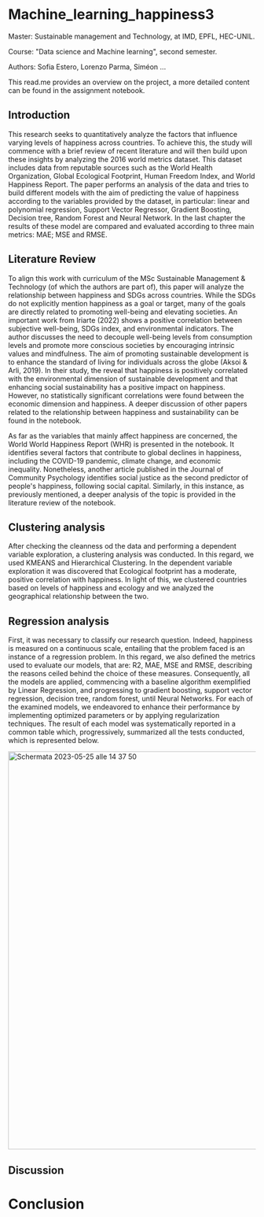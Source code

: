 # Machine_learning_happiness3
Master: Sustainable management and Technology, at IMD, EPFL, HEC-UNIL.

Course: "Data science and Machine learning", second semester.

Authors: Sofia Estero, Lorenzo Parma, Siméon ...

This read.me provides an overview on the project, a more detailed content can be found in the assignment notebook. 

## Introduction
This research seeks to quantitatively analyze the factors that influence varying levels of happiness across countries. To achieve this, the study will commence with a brief review of recent literature and will then build upon these insights by analyzing the 2016 world metrics dataset. This dataset includes data from reputable sources such as the World Health Organization, Global Ecological Footprint, Human Freedom Index, and World Happiness Report. The paper performs an analysis of the data and tries to build different models with the aim of predicting the value of happiness according to the variables provided by the dataset, in particular: linear and polynomial regression, Support Vector Regressor, Gradient Boosting, Decision tree, Random Forest and Neural Network. In the last chapter the results of these model are compared and evaluated according to three main metrics: MAE; MSE and RMSE. 

## Literature Review
To align this work with curriculum of the MSc Sustainable Management & Technology (of which the authors are part of), this paper will analyze the relationship between happiness and SDGs across countries. While the SDGs do not explicitly mention happiness as a goal or target, many of the goals are directly related to promoting well-being and elevating societies. An important work from Iriarte (2022) shows a positive correlation between subjective well-being, SDGs index, and environmental indicators. The author discusses the need to decouple well-being levels from consumption levels and promote more conscious societies by encouraging intrinsic values and mindfulness.
The aim of promoting sustainable development is to enhance the standard of living for individuals across the globe (Aksoi & Arli, 2019). In their study, the reveal that happiness is positively correlated with the environmental dimension of sustainable development and that enhancing social sustainability has a positive impact on happiness. However, no statistically significant correlations were found between the economic dimension and happiness. A deeper discussion of other papers related to the relationship between happiness and sustainability can be found in the notebook. 

As far as the variables that mainly affect happiness are concerned, the World World Happiness Report (WHR) is presented in the notebook. It identifies several factors that contribute to global declines in happiness, including the COVID-19 pandemic, climate change, and economic inequality. Nonetheless, another article published in the Journal of Community Psychology identifies social justice as the second predictor of people's happiness, following social capital. 
Similarly, in this instance, as previously mentioned, a deeper analysis of the topic is provided in the literature review of the notebook. 

## Clustering analysis
After checking the cleanness od the data and performing a dependent variable exploration, a clustering analysis was conducted. In this regard, we used KMEANS and Hierarchical Clustering. In the dependent variable exploration it was discovered that Ecological footprint has a moderate, positive correlation with happiness. In light of this, we clustered countries based on levels of happiness and ecology and we analyzed the geographical relationship between the two.


## Regression analysis
First, it was necessary to classify our research question. Indeed, happiness is measured on a continuous scale, entailing that the problem faced is an instance of a regression problem. In this regard, we also defined the metrics used to evaluate our models, that are: R2, MAE, MSE and RMSE, describing the reasons ceiled behind the choice of these measures. Consequently, all the models are applied, commencing with a baseline algorithm exemplified by Linear Regression, and progressing to gradient boosting, support vector regression, decision tree, random forest, until Neural Networks. For each of the examined models, we endeavored to enhance their performance by implementing optimized parameters or by applying regularization techniques. The result of each model was systematically reported in a common table which, progressively, summarized all the tests conducted, which is represented below.

<img width="809" alt="Schermata 2023-05-25 alle 14 37 50" src="https://github.com/sofiaestero/Machine_learning_happiness3/assets/114024000/b163fcc7-9ba0-4c2d-af3d-669733eaad86">


## Discussion



# Conclusion

